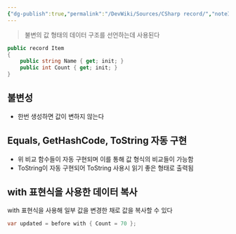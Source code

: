 ```yaml
---
{"dg-publish":true,"permalink":"/DevWiki/Sources/CSharp record/","noteIcon":"","created":"2024-10-09T15:51:12.000+09:00","updated":"2025-07-19T22:58:36.000+09:00"}
---
```


> 불변의 값 형태의 데이터 구조를 선언하는데 사용된다

```C#
public record Item
{
    public string Name { get; init; }
    public int Count { get; init; }
}
```

## 불변성
* 한번 생성하면 값이 변하지 않는다
## Equals, GetHashCode, ToString 자동 구현
* 위 비교 함수들이 자동 구현되며 이를 통해 값 형식의 비교들이 가능함
* ToString이 자동 구현되어 ToString 사용시 읽기 좋은 형태로 출력됨

## with 표현식을 사용한 데이터 복사
with 표현식을 사용해 일부 값을 변경한 채로 값을 복사할 수 있다
```C#
var updated = before with { Count = 70 };
```
